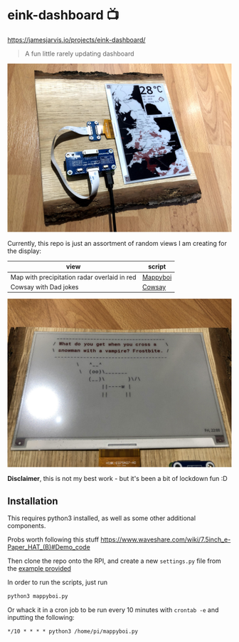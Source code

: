 # eink-dashboard 📺

<https://jamesjarvis.io/projects/eink-dashboard/>

> A fun little rarely updating dashboard

![Eink-display](./images/display_angled.jpg)

Currently, this repo is just an assortment of random views I am creating for the display:

| view                                         | script                    |
| -------------------------------------------- | ------------------------- |
| Map with precipitation radar overlaid in red | [Mappyboi](./mappyboi.py) |
| Cowsay with Dad jokes                        | [Cowsay](./cowsay.py)     |

![Cowsay mode](./images/display_cowsay.jpg)

**Disclaimer**, this is not my best work - but it's been a bit of lockdown fun :D

## Installation

This requires python3 installed, as well as some other additional components.

Probs worth following this stuff <https://www.waveshare.com/wiki/7.5inch_e-Paper_HAT_(B)#Demo_code>

Then clone the repo onto the RPI, and create a new `settings.py` file from the [example provided](./settings.py.sample)

In order to run the scripts, just run

```bash
python3 mappyboi.py
```

Or whack it in a cron job to be run every 10 minutes with `crontab -e` and inputting the following:

```cron
*/10 * * * * python3 /home/pi/mappyboi.py
```
